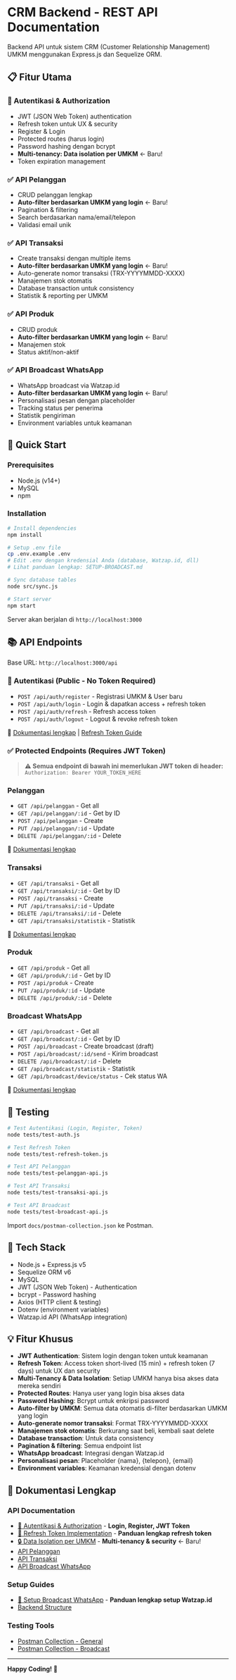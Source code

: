 # CRM Backend - REST API Documentation

Backend API untuk sistem CRM (Customer Relationship Management) UMKM menggunakan Express.js dan Sequelize ORM.

## 📋 Fitur Utama

### 🔐 Autentikasi & Authorization
- JWT (JSON Web Token) authentication
- Refresh token untuk UX & security
- Register & Login
- Protected routes (harus login)
- Password hashing dengan bcrypt
- **Multi-tenancy: Data isolation per UMKM** ← Baru!
- Token expiration management

### ✅ API Pelanggan
- CRUD pelanggan lengkap
- **Auto-filter berdasarkan UMKM yang login** ← Baru!
- Pagination & filtering
- Search berdasarkan nama/email/telepon
- Validasi email unik

### ✅ API Transaksi
- Create transaksi dengan multiple items
- **Auto-filter berdasarkan UMKM yang login** ← Baru!
- Auto-generate nomor transaksi (TRX-YYYYMMDD-XXXX)
- Manajemen stok otomatis
- Database transaction untuk consistency
- Statistik & reporting per UMKM

### ✅ API Produk
- CRUD produk
- **Auto-filter berdasarkan UMKM yang login** ← Baru!
- Manajemen stok
- Status aktif/non-aktif

### ✅ API Broadcast WhatsApp
- WhatsApp broadcast via Watzap.id
- **Auto-filter berdasarkan UMKM yang login** ← Baru!
- Personalisasi pesan dengan placeholder
- Tracking status per penerima
- Statistik pengiriman
- Environment variables untuk keamanan

## 🚀 Quick Start

### Prerequisites
- Node.js (v14+)
- MySQL
- npm

### Installation

```bash
# Install dependencies
npm install

# Setup .env file
cp .env.example .env
# Edit .env dengan kredensial Anda (database, Watzap.id, dll)
# Lihat panduan lengkap: SETUP-BROADCAST.md

# Sync database tables
node src/sync.js

# Start server
npm start
```

Server akan berjalan di `http://localhost:3000`

## 📚 API Endpoints

Base URL: `http://localhost:3000/api`

### 🔐 Autentikasi (Public - No Token Required)
- `POST /api/auth/register` - Registrasi UMKM & User baru
- `POST /api/auth/login` - Login & dapatkan access + refresh token
- `POST /api/auth/refresh` - Refresh access token
- `POST /api/auth/logout` - Logout & revoke refresh token

📖 [Dokumentasi lengkap](./README-AUTH.md) | [Refresh Token Guide](./README-REFRESH-TOKEN.md)

### ✅ Protected Endpoints (Requires JWT Token)

> **⚠️ Semua endpoint di bawah ini memerlukan JWT token di header:**  
> `Authorization: Bearer YOUR_TOKEN_HERE`

### Pelanggan
- `GET /api/pelanggan` - Get all
- `GET /api/pelanggan/:id` - Get by ID
- `POST /api/pelanggan` - Create
- `PUT /api/pelanggan/:id` - Update
- `DELETE /api/pelanggan/:id` - Delete

📖 [Dokumentasi lengkap](./README-API-PELANGGAN.md)

### Transaksi
- `GET /api/transaksi` - Get all
- `GET /api/transaksi/:id` - Get by ID
- `POST /api/transaksi` - Create
- `PUT /api/transaksi/:id` - Update
- `DELETE /api/transaksi/:id` - Delete
- `GET /api/transaksi/statistik` - Statistik

📖 [Dokumentasi lengkap](./README-API-TRANSAKSI.md)

### Produk
- `GET /api/produk` - Get all
- `GET /api/produk/:id` - Get by ID
- `POST /api/produk` - Create
- `PUT /api/produk/:id` - Update
- `DELETE /api/produk/:id` - Delete

### Broadcast WhatsApp
- `GET /api/broadcast` - Get all
- `GET /api/broadcast/:id` - Get by ID
- `POST /api/broadcast` - Create broadcast (draft)
- `POST /api/broadcast/:id/send` - Kirim broadcast
- `DELETE /api/broadcast/:id` - Delete
- `GET /api/broadcast/statistik` - Statistik
- `GET /api/broadcast/device/status` - Cek status WA

📖 [Dokumentasi lengkap](./README-API-BROADCAST.md)

## 🧪 Testing

```bash
# Test Autentikasi (Login, Register, Token)
node tests/test-auth.js

# Test Refresh Token
node tests/test-refresh-token.js

# Test API Pelanggan
node tests/test-pelanggan-api.js

# Test API Transaksi
node tests/test-transaksi-api.js

# Test API Broadcast
node tests/test-broadcast-api.js
```

Import `docs/postman-collection.json` ke Postman.

## 📁 Tech Stack

- Node.js + Express.js v5
- Sequelize ORM v6
- MySQL
- JWT (JSON Web Token) - Authentication
- bcrypt - Password hashing
- Axios (HTTP client & testing)
- Dotenv (environment variables)
- Watzap.id API (WhatsApp integration)

## 💡 Fitur Khusus

- **JWT Authentication**: Sistem login dengan token untuk keamanan
- **Refresh Token**: Access token short-lived (15 min) + refresh token (7 days) untuk UX dan security
- **Multi-Tenancy & Data Isolation**: Setiap UMKM hanya bisa akses data mereka sendiri
- **Protected Routes**: Hanya user yang login bisa akses data
- **Password Hashing**: Bcrypt untuk enkripsi password
- **Auto-filter by UMKM**: Semua data otomatis di-filter berdasarkan UMKM yang login
- **Auto-generate nomor transaksi**: Format TRX-YYYYMMDD-XXXX
- **Manajemen stok otomatis**: Berkurang saat beli, kembali saat delete
- **Database transaction**: Untuk data consistency
- **Pagination & filtering**: Semua endpoint list
- **WhatsApp broadcast**: Integrasi dengan Watzap.id
- **Personalisasi pesan**: Placeholder {nama}, {telepon}, {email}
- **Environment variables**: Keamanan kredensial dengan dotenv

## 📖 Dokumentasi Lengkap

### API Documentation
- [🔐 Autentikasi & Authorization](./README-AUTH.md) - **Login, Register, JWT Token**
- [🔄 Refresh Token Implementation](./README-REFRESH-TOKEN.md) - **Panduan lengkap refresh token**
- [🔒 Data Isolation per UMKM](./README-DATA-ISOLATION.md) - **Multi-tenancy & security** ← Baru!
- [API Pelanggan](./README-API-PELANGGAN.md)
- [API Transaksi](./README-API-TRANSAKSI.md)
- [API Broadcast WhatsApp](./README-API-BROADCAST.md)

### Setup Guides
- [🚀 Setup Broadcast WhatsApp](./SETUP-BROADCAST.md) - **Panduan lengkap setup Watzap.id**
- [Backend Structure](./README-backend-structure.md)

### Testing Tools
- [Postman Collection - General](./docs/postman-collection.json)
- [Postman Collection - Broadcast](./docs/postman-collection-broadcast.json)

---

**Happy Coding! 🎉**
